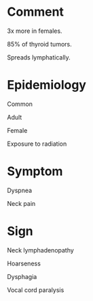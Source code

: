 # Comment

3x more in females.

85% of thyroid tumors.

Spreads lymphatically.

# Epidemiology

Common

Adult

Female

Exposure to radiation

# Symptom

Dyspnea

Neck pain

# Sign

Neck lymphadenopathy

Hoarseness

Dysphagia

Vocal cord paralysis
